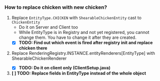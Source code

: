 ### How to replace chicken with new chicken?

1. Replace `EntityType.CHICKEN` with `ShearableChickenEntity` cast to `ChickenEntity`
   * Do it on Server and Client too
   * While EntityType is in Registry and not yet registered, you cannot change them. You have to change it after they are created.
   * [x] **TODO: Find out which event is fired after registry init and replace chicken there**  
2. Replace RenderingRegistry.INSTANCE.entityRenderers[EntityType<ChickenEntity>] with ShearableChickenRenderer
   * [x] **TODO: Do it on client only (ClientSetup.java)**  
3. **[ ] TODO: Replace fields in EntityType<ChickenEntity> instead of the whole object**
